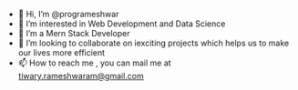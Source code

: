 - 👋 Hi, I’m @programeshwar
- 👀 I’m interested in Web Development and Data Science
- 🌱 I’m a Mern Stack Developer
- 💞️ I’m looking to collaborate on iexciting projects which helps us to make our lives more efficient
- 📫 How to reach me , you can mail me at tiwary.rameshwaram@gmail.com

<!---
programeshwar/programeshwar is a ✨ special ✨ repository because its `README.md` (this file) appears on your GitHub profile.
You can click the Preview link to take a look at your changes.
--->
